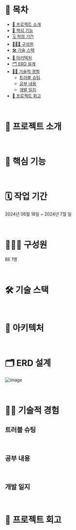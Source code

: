 # 📄 목차
- [💬 프로젝트 소개](#-프로젝트-소개)<br>
- [🚀 핵심 기능](#-핵심-기능)<br>
- [🗓️ 작업 기간](#%EF%B8%8F-작업-기간)<br>
- [👩🏻‍💻 구성원](#-구성원)<br>
- [🛠️ 기술 스택](#%EF%B8%8F-기술-스택)<br>
- [🚧 아키텍처](#-아키텍처)<br>
- [🗂️ ERD 설계](#%EF%B8%8F-erd-설계)<br>
- [💪🏻 기술적 경험](#-기술적-경험)<br>
  - [트러블 슈팅](#트러블-슈팅)<br>
  - [공부 내용](#공부-내용)<br>
  - [개발 일지](#개발-일지)<br>
- [👥 프로젝트 회고](#-프로젝트-회고)<br>
<br>

# 💬 프로젝트 소개
<br>

# 🚀 핵심 기능
<br>

# 🗓️ 작업 기간
2024년 06월 18일 ~ 2024년 7월 일

<br>

# 👩🏻‍💻 구성원
BE 1명

<br>

# 🛠️ 기술 스택
<br>

# 🚧 아키텍처
<br>

# 🗂️ ERD 설계
![image](https://github.com/suynnn/mylog/assets/68938259/1792f304-a127-4e71-af80-0d35cff483f1)

<br>

# 💪🏻 기술적 경험
## 트러블 슈팅
<br>

## 공부 내용
<br>

## 개발 일지
<br>

# 👥 프로젝트 회고
<br>

